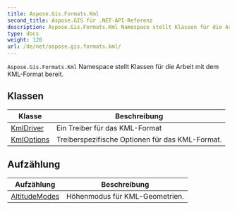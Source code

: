 ```yaml
---
title: Aspose.Gis.Formats.Kml
second_title: Aspose.GIS für .NET-API-Referenz
description: Aspose.Gis.Formats.Kml Namespace stellt Klassen für die Arbeit mit dem KMLFormat bereit.
type: docs
weight: 120
url: /de/net/aspose.gis.formats.kml/
---
```

`Aspose.Gis.Formats.Kml` Namespace stellt Klassen für die Arbeit mit dem KML-Format bereit.

## Klassen

| Klasse | Beschreibung |
| --- | --- |
| [KmlDriver](./kmldriver/) | Ein Treiber für das KML-Format |
| [KmlOptions](./kmloptions/) | Treiberspezifische Optionen für das KML-Format. |
## Aufzählung

| Aufzählung | Beschreibung |
| --- | --- |
| [AltitudeModes](./altitudemodes/) | Höhenmodus für KML-Geometrien. |


